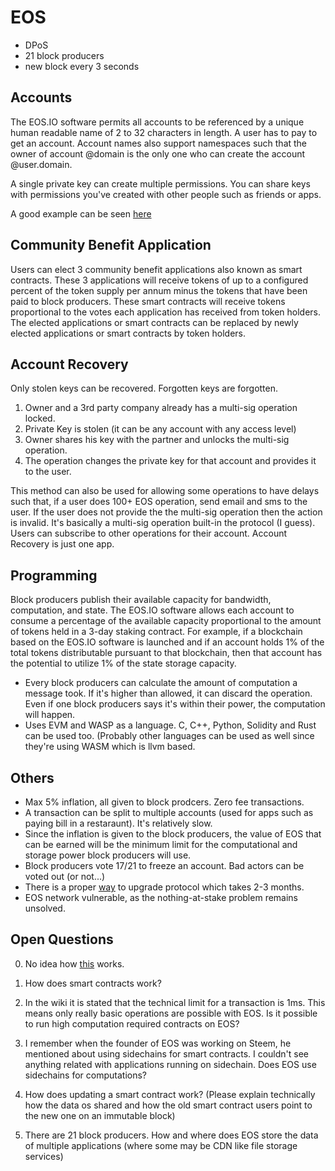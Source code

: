 # EOS
- DPoS
- 21 block producers
- new block every 3 seconds

## Accounts
The EOS.IO software permits all accounts to be referenced by a unique human readable name of 2 to 32 characters in length. A user has to pay to get an account. Account names also support namespaces such that the owner of account @domain is the only one who can create the account @user.domain.

A single private key can create multiple permissions. You can share keys with permissions you've created with other people such as friends or apps. 

A good example can be seen [here](https://github.com/EOSIO/eos/wiki/Accounts%20%26%20Permissions#42-multi-sig-account--custom-permissions)

## Community Benefit Application

Users can elect 3 community benefit applications also known as smart contracts. These 3 applications will receive tokens of up to a configured percent of the token supply per annum minus the tokens that have been paid to block producers. These smart contracts will receive tokens proportional to the votes each application has received from token holders. The elected applications or smart contracts can be replaced by newly elected applications or smart contracts by token holders.

## Account Recovery 

Only stolen keys can be recovered. Forgotten keys are forgotten. 

1) Owner and a 3rd party company already has a multi-sig operation locked. 
2) Private Key is stolen (it can be any account with any access level)
3) Owner shares his key with the partner and unlocks the multi-sig operation.
4) The operation changes the private key for that account and provides it to the user.

This method can also be used for allowing some operations to have delays such that, if a user does 100+ EOS operation, send email and sms to the user. If the user does not provide the the multi-sig operation then the action is invalid. It's basically a multi-sig operation built-in the protocol (I guess). Users can subscribe to other operations for their account. Account Recovery is just one app.

## Programming

Block producers publish their available capacity for bandwidth, computation, and state. The EOS.IO software allows each account to consume a percentage of the available capacity proportional to the amount of tokens held in a 3-day staking contract. For example, if a blockchain based on the EOS.IO software is launched and if an account holds 1% of the total tokens distributable pursuant to that blockchain, then that account has the potential to utilize 1% of the state storage capacity.

- Every block producers can calculate the amount of computation a message took. If it's higher than allowed, it can discard the operation. Even if one block producers says it's within their power, the computation will happen.
- Uses EVM and WASP as a language. C, C++, Python, Solidity and Rust can be used too. (Probably other languages can be used as well since they're using WASM which is llvm based. 

## Others
- Max  5% inflation, all given to block prodcers. Zero fee transactions. 
- A transaction can be split to multiple accounts (used for apps such as paying bill in a restaraunt). It's relatively slow. 
- Since the inflation is given to the block producers, the value of EOS that can be earned will be the minimum limit for the computational and storage power block producers will use. 
- Block producers vote 17/21 to freeze an account. Bad actors can be voted out (or not...)
- There is a proper [way](https://github.com/EOSIO/Documentation/blob/84f3da2b7fac118618f1806a1aaca0410b9d29b7/TechnicalWhitePaper.md#upgrading-the-protocol--constitution) to upgrade protocol which takes 2-3 months.
- EOS network vulnerable, as the nothing-at-stake problem remains unsolved.

## Open Questions
0) No idea how [this](https://github.com/EOSIO/Documentation/blob/84f3da2b7fac118618f1806a1aaca0410b9d29b7/TechnicalWhitePaper.md#deterministic-parallel-execution-of-applications) works.

1) How does smart contracts work?

2) In the wiki it is stated that the technical limit for a transaction is 1ms. This means only really basic operations are possible with EOS. Is it possible to run high computation required contracts on EOS?

3) I remember when the founder of EOS was working on Steem, he mentioned about using sidechains for smart contracts. I couldn't see anything related with applications running on sidechain. Does EOS use sidechains for computations?

4) How does updating a smart contract work? (Please explain technically how the data os shared and how the old smart contract users point to the new one on an immutable block)

5) There are 21 block producers. How and where does EOS store the data of multiple applications (where some may be CDN like file storage services)

